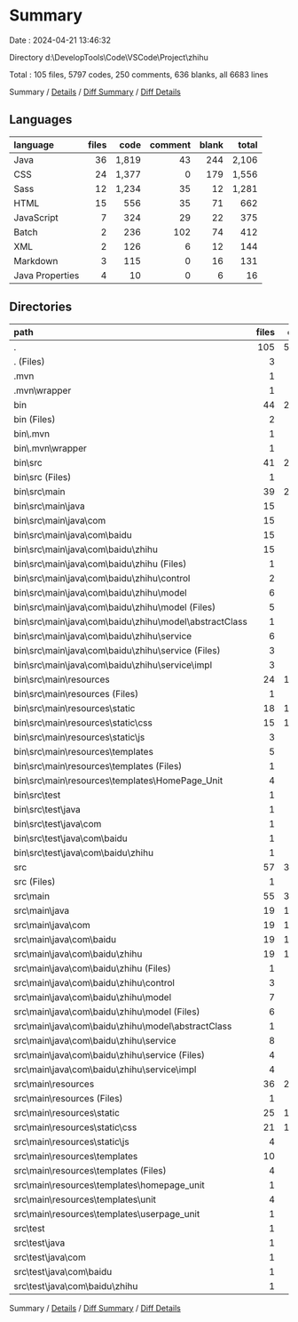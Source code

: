 # Summary

Date : 2024-04-21 13:46:32

Directory d:\\DevelopTools\\Code\\VSCode\\Project\\zhihu

Total : 105 files,  5797 codes, 250 comments, 636 blanks, all 6683 lines

Summary / [Details](details.md) / [Diff Summary](diff.md) / [Diff Details](diff-details.md)

## Languages
| language | files | code | comment | blank | total |
| :--- | ---: | ---: | ---: | ---: | ---: |
| Java | 36 | 1,819 | 43 | 244 | 2,106 |
| CSS | 24 | 1,377 | 0 | 179 | 1,556 |
| Sass | 12 | 1,234 | 35 | 12 | 1,281 |
| HTML | 15 | 556 | 35 | 71 | 662 |
| JavaScript | 7 | 324 | 29 | 22 | 375 |
| Batch | 2 | 236 | 102 | 74 | 412 |
| XML | 2 | 126 | 6 | 12 | 144 |
| Markdown | 3 | 115 | 0 | 16 | 131 |
| Java Properties | 4 | 10 | 0 | 6 | 16 |

## Directories
| path | files | code | comment | blank | total |
| :--- | ---: | ---: | ---: | ---: | ---: |
| . | 105 | 5,797 | 250 | 636 | 6,683 |
| . (Files) | 3 | 296 | 54 | 57 | 407 |
| .mvn | 1 | 2 | 0 | 1 | 3 |
| .mvn\\wrapper | 1 | 2 | 0 | 1 | 3 |
| bin | 44 | 2,332 | 102 | 174 | 2,608 |
| bin (Files) | 2 | 181 | 54 | 43 | 278 |
| bin\\.mvn | 1 | 2 | 0 | 1 | 3 |
| bin\\.mvn\\wrapper | 1 | 2 | 0 | 1 | 3 |
| bin\\src | 41 | 2,149 | 48 | 130 | 2,327 |
| bin\\src (Files) | 1 | 0 | 0 | 1 | 1 |
| bin\\src\\main | 39 | 2,132 | 48 | 128 | 2,308 |
| bin\\src\\main\\java | 15 | 765 | 0 | 15 | 780 |
| bin\\src\\main\\java\\com | 15 | 765 | 0 | 15 | 780 |
| bin\\src\\main\\java\\com\\baidu | 15 | 765 | 0 | 15 | 780 |
| bin\\src\\main\\java\\com\\baidu\\zhihu | 15 | 765 | 0 | 15 | 780 |
| bin\\src\\main\\java\\com\\baidu\\zhihu (Files) | 1 | 21 | 0 | 1 | 22 |
| bin\\src\\main\\java\\com\\baidu\\zhihu\\control | 2 | 146 | 0 | 2 | 148 |
| bin\\src\\main\\java\\com\\baidu\\zhihu\\model | 6 | 259 | 0 | 6 | 265 |
| bin\\src\\main\\java\\com\\baidu\\zhihu\\model (Files) | 5 | 195 | 0 | 5 | 200 |
| bin\\src\\main\\java\\com\\baidu\\zhihu\\model\\abstractClass | 1 | 64 | 0 | 1 | 65 |
| bin\\src\\main\\java\\com\\baidu\\zhihu\\service | 6 | 339 | 0 | 6 | 345 |
| bin\\src\\main\\java\\com\\baidu\\zhihu\\service (Files) | 3 | 49 | 0 | 3 | 52 |
| bin\\src\\main\\java\\com\\baidu\\zhihu\\service\\impl | 3 | 290 | 0 | 3 | 293 |
| bin\\src\\main\\resources | 24 | 1,367 | 48 | 113 | 1,528 |
| bin\\src\\main\\resources (Files) | 1 | 3 | 0 | 2 | 5 |
| bin\\src\\main\\resources\\static | 18 | 1,195 | 41 | 89 | 1,325 |
| bin\\src\\main\\resources\\static\\css | 15 | 1,111 | 35 | 82 | 1,228 |
| bin\\src\\main\\resources\\static\\js | 3 | 84 | 6 | 7 | 97 |
| bin\\src\\main\\resources\\templates | 5 | 169 | 7 | 22 | 198 |
| bin\\src\\main\\resources\\templates (Files) | 1 | 32 | 6 | 10 | 48 |
| bin\\src\\main\\resources\\templates\\HomePage_Unit | 4 | 137 | 1 | 12 | 150 |
| bin\\src\\test | 1 | 17 | 0 | 1 | 18 |
| bin\\src\\test\\java | 1 | 17 | 0 | 1 | 18 |
| bin\\src\\test\\java\\com | 1 | 17 | 0 | 1 | 18 |
| bin\\src\\test\\java\\com\\baidu | 1 | 17 | 0 | 1 | 18 |
| bin\\src\\test\\java\\com\\baidu\\zhihu | 1 | 17 | 0 | 1 | 18 |
| src | 57 | 3,167 | 94 | 404 | 3,665 |
| src (Files) | 1 | 0 | 0 | 1 | 1 |
| src\\main | 55 | 3,158 | 94 | 398 | 3,650 |
| src\\main\\java | 19 | 1,028 | 43 | 223 | 1,294 |
| src\\main\\java\\com | 19 | 1,028 | 43 | 223 | 1,294 |
| src\\main\\java\\com\\baidu | 19 | 1,028 | 43 | 223 | 1,294 |
| src\\main\\java\\com\\baidu\\zhihu | 19 | 1,028 | 43 | 223 | 1,294 |
| src\\main\\java\\com\\baidu\\zhihu (Files) | 1 | 9 | 0 | 5 | 14 |
| src\\main\\java\\com\\baidu\\zhihu\\control | 3 | 228 | 3 | 39 | 270 |
| src\\main\\java\\com\\baidu\\zhihu\\model | 7 | 206 | 10 | 79 | 295 |
| src\\main\\java\\com\\baidu\\zhihu\\model (Files) | 6 | 166 | 5 | 66 | 237 |
| src\\main\\java\\com\\baidu\\zhihu\\model\\abstractClass | 1 | 40 | 5 | 13 | 58 |
| src\\main\\java\\com\\baidu\\zhihu\\service | 8 | 585 | 30 | 100 | 715 |
| src\\main\\java\\com\\baidu\\zhihu\\service (Files) | 4 | 40 | 19 | 32 | 91 |
| src\\main\\java\\com\\baidu\\zhihu\\service\\impl | 4 | 545 | 11 | 68 | 624 |
| src\\main\\resources | 36 | 2,130 | 51 | 175 | 2,356 |
| src\\main\\resources (Files) | 1 | 3 | 0 | 2 | 5 |
| src\\main\\resources\\static | 25 | 1,740 | 23 | 124 | 1,887 |
| src\\main\\resources\\static\\css | 21 | 1,500 | 0 | 109 | 1,609 |
| src\\main\\resources\\static\\js | 4 | 240 | 23 | 15 | 278 |
| src\\main\\resources\\templates | 10 | 387 | 28 | 49 | 464 |
| src\\main\\resources\\templates (Files) | 4 | 145 | 26 | 35 | 206 |
| src\\main\\resources\\templates\\homepage_unit | 1 | 99 | 1 | 0 | 100 |
| src\\main\\resources\\templates\\unit | 4 | 136 | 1 | 12 | 149 |
| src\\main\\resources\\templates\\userpage_unit | 1 | 7 | 0 | 2 | 9 |
| src\\test | 1 | 9 | 0 | 5 | 14 |
| src\\test\\java | 1 | 9 | 0 | 5 | 14 |
| src\\test\\java\\com | 1 | 9 | 0 | 5 | 14 |
| src\\test\\java\\com\\baidu | 1 | 9 | 0 | 5 | 14 |
| src\\test\\java\\com\\baidu\\zhihu | 1 | 9 | 0 | 5 | 14 |

Summary / [Details](details.md) / [Diff Summary](diff.md) / [Diff Details](diff-details.md)